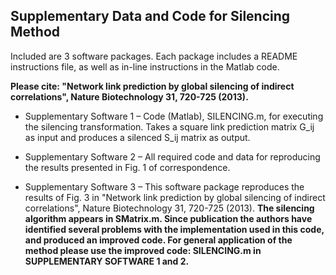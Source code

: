 ## Supplementary Data and Code for Silencing Method

Included are 3 software packages. Each package includes a README instructions file, as well as in-line instructions in the Matlab code. 

**Please cite: "Network link prediction by global silencing of indirect correlations", Nature Biotechnology 31, 720-725 (2013).**

- Supplementary Software 1 – Code (Matlab), SILENCING.m, for executing the silencing transformation. Takes a square link prediction matrix G_ij as input and produces a silenced S_ij matrix as output.

- Supplementary Software 2 – All required code and data for reproducing the results presented in Fig. 1 of correspondence.

- Supplementary Software 3 – This software package reproduces the results of Fig. 3 in "Network link prediction by global silencing of indirect correlations", Nature Biotechnology 31, 720-725 (2013). **The silencing algorithm appears in SMatrix.m. Since publication the authors have identified several problems with the implementation used in this code, and produced an improved code. For general application of the method please use the improved code: SILENCING.m in SUPPLEMENTARY SOFTWARE 1 and 2.**

